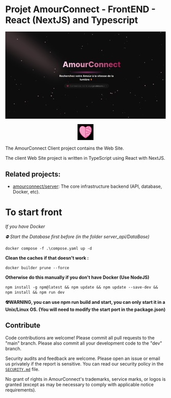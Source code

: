 # Projet AmourConnect - FrontEND - React (NextJS) and Typescript

![Welcome Page](./public/assets/images/welcome_page.png)

<p align="center">
  <img src="./src/app/favicon.ico" width="50" height="50">
</p>

The AmourConnect Client project contains the Web Site.

The client Web Site project is written in TypeScript using React with NextJS.

## Related projects:

- [amourconnect/server](https://github.com/amourconnect/server): The core infrastructure backend (API, database, Docker, etc).

# To start front

*If you have Docker*

*⛔ Start the Database first before (in the folder server_api/DataBase)*

```
docker compose -f .\compose.yaml up -d
```

**Clean the caches if that doesn't work :**

```
docker builder prune --force
```

**Otherwise do this manually if you don't have Docker (Use NodeJS)**

```
npm install -g npm@latest && npm update && npm update --save-dev && npm install && npm run dev
```

**☢️WARNING, you can use npm run build and start, you can only start it in a Unix/Linux OS. (You will need to modify the start port in the package.json)**


## Contribute

Code contributions are welcome! Please commit all pull requests to the "main" branch. Please also commit all your development code to the "dev" branch.

Security audits and feedback are welcome. Please open an issue or email us privately if the report is sensitive. You can read our security policy in the [`SECURITY.md`](SECURITY.md) file.

No grant of rights in AmourConnect's trademarks, service marks, or logos is granted (except as may be necessary to comply with applicable notice requirements).